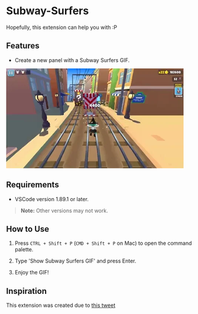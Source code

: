 # Subway-Surfers

Hopefully, this extension can help you with :P

## Features

- Create a new panel with a Subway Surfers GIF.

![Subway Surfers GIF](./src/media/subway-surfers.webp)

## Requirements

- VSCode version 1.89.1 or later.

> **Note:** Other versions may not work.

## How to Use

1. Press `CTRL + Shift + P` (`CMD + Shift + P` on Mac) to open the command palette.

2. Type 'Show Subway Surfers GIF' and press Enter.

3. Enjoy the GIF!

## Inspiration

This extension was created due to [this tweet](https://x.com/ChristoPy_/status/1821595091175411755)
